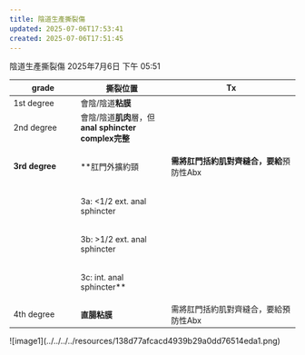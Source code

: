 ```yaml
---
title: 陰道生產撕裂傷
updated: 2025-07-06T17:53:41
created: 2025-07-06T17:51:45
---
```


陰道生產撕裂傷
2025年7月6日
下午 05:51

<table>
<colgroup>
<col style="width: 23%" />
<col style="width: 31%" />
<col style="width: 44%" />
</colgroup>
<thead>
<tr class="header">
<th><strong>grade</strong></th>
<th><strong>撕裂位置</strong></th>
<th><strong>Tx</strong></th>
</tr>
</thead>
<tbody>
<tr class="odd">
<td>1st degree</td>
<td>會陰/陰道<strong>粘膜</strong></td>
<td></td>
</tr>
<tr class="even">
<td>2nd degree</td>
<td>會陰/陰道<strong>肌肉</strong>層，但<strong>anal sphincter complex完整</strong></td>
<td></td>
</tr>
<tr class="odd">
<td><strong>3rd degree</strong></td>
<td>**肛門外擴約頸<br />
</td>
<td><p><strong>需將肛門括約肌對齊縫合，要給</strong>預防性Abx</p>
<p></p></td>
</tr>
<tr class="even">
<td></td>
<td><p>3a: &lt;1/2 ext. anal sphincter</p>
<p></p></td>
<td></td>
</tr>
<tr class="odd">
<td></td>
<td><p>3b: &gt;1/2 ext. anal sphincter</p>
<p></p></td>
<td></td>
</tr>
<tr class="even">
<td></td>
<td><p>3c: int. anal sphincter**</p>
<p></p></td>
<td></td>
</tr>
<tr class="odd">
<td>4th degree</td>
<td><strong>直腸粘膜</strong></td>
<td>需將肛門括約肌對齊縫合，要給預防性Abx</td>
</tr>
</tbody>
</table>
![image1](../../../../resources/138d77afcacd4939b29a0dd76514eda1.png)

